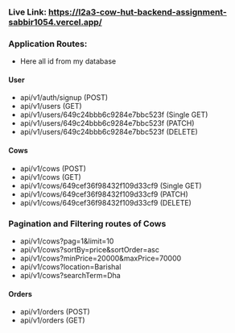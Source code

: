 ### Live Link: https://l2a3-cow-hut-backend-assignment-sabbir1054.vercel.app/

### Application Routes:

- Here all id from my database

#### User

- api/v1/auth/signup (POST)
- api/v1/users (GET)
- api/v1/users/649c24bbb6c9284e7bbc523f (Single GET)
- api/v1/users/649c24bbb6c9284e7bbc523f (PATCH)
- api/v1/users/649c24bbb6c9284e7bbc523f (DELETE)

#### Cows

- api/v1/cows (POST)
- api/v1/cows (GET)
- api/v1/cows/649cef36f98432f109d33cf9 (Single GET)
- api/v1/cows/649cef36f98432f109d33cf9 (PATCH)
- api/v1/cows/649cef36f98432f109d33cf9 (DELETE)

### Pagination and Filtering routes of Cows

- api/v1/cows?pag=1&limit=10
- api/v1/cows?sortBy=price&sortOrder=asc
- api/v1/cows?minPrice=20000&maxPrice=70000
- api/v1/cows?location=Barishal
- api/v1/cows?searchTerm=Dha

#### Orders

- api/v1/orders (POST)
- api/v1/orders (GET)
